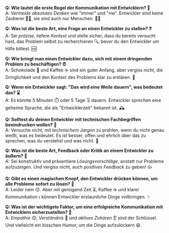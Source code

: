 **Q: Wie lautet die erste Regel der Kommunikation mit Entwicklern? 🤔**  
A: *Vermeide absolutes Denken* wie "immer" und "nie". Entwickler sind keine Zauberer 🧙‍♂️, sie sind auch nur Menschen. 👨‍💻  

**Q: Was ist die beste Art, eine Frage an einen Entwickler zu stellen? ❓**  
A: Sei *präzise*, liefere *Kontext* und stelle sicher, dass du bereits versucht hast, das Problem selbst zu recherchieren 🔍, bevor du den Entwickler um Hilfe bittest. 🆘  

**Q: Wie bringt man einen Entwickler dazu, sich mit einem dringenden Problem zu beschäftigen? ⏰**  
A: Schokolade 🍫 und Kaffee ☕️ sind ein guter Anfang, aber vergiss nicht, die Dringlichkeit und den Kontext des Problems klar zu erklären. 🚨  

**Q: Wenn ein Entwickler sagt: "Das wird eine Weile dauern", was bedeutet das? ⌛**  
A: Es könnte 5 Minuten ⏱️ oder 5 Tage 🗓️ dauern. Entwickler sprechen eine geheime Sprache, die als "Entwicklerzeit" bekannt ist. 🕰️  

**Q: Solltest du deinen Entwickler mit technischen Fachbegriffen beeindrucken wollen? 🧐**  
A: Versuche nicht, mit *technischem Jargon* zu prahlen, wenn du nicht genau weißt, was es bedeutet. Es ist besser, offen und ehrlich über das zu sprechen, was du verstehst und was nicht. 💬  

**Q: Was ist die beste Art, Feedback oder Kritik an einem Entwickler zu äußern? 📣**  
A: Sei *konstruktiv* und präsentiere *Lösungsvorschläge*, anstatt nur Probleme aufzuzeigen. Und vergiss nicht, auch *positives Feedback* zu geben! 👍  

**Q: Gibt es einen magischen Knopf, den Entwickler drücken können, um alle Probleme sofort zu lösen? 🔮**  
A: Leider nein 😔. Aber mit genügend Zeit ⏳, Kaffee ☕️ und klarer Kommunikation 📞 können Entwickler erstaunliche Dinge vollbringen. ✨  

**Q: Was ist der wichtigste Faktor, um eine erfolgreiche Kommunikation mit Entwicklern sicherzustellen? 🎯**  
A: *Empathie* 😊, *Verständnis* 🧩 und *aktives Zuhören* 👂 sind der Schlüssel. Und vielleicht ein bisschen Humor, um die Dinge aufzulockern 😄.
